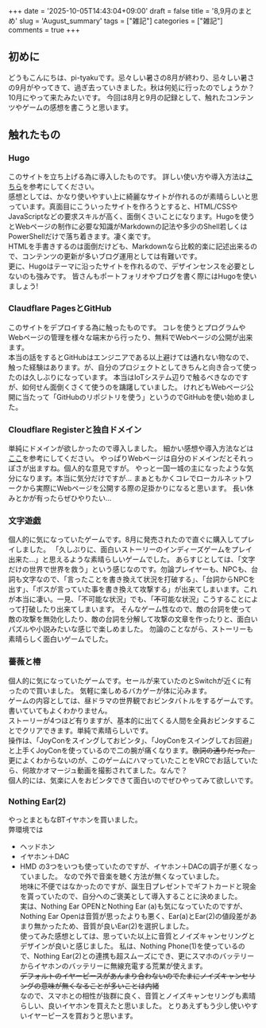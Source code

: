 +++
date = '2025-10-05T14:43:04+09:00'
draft = false
title = '8,9月のまとめ'
slug = 'August_summary'
tags = ["雑記"]
categories = ["雑記"]
comments = true
+++
## 初めに
どうもこんにちは、pi-tyakuです。忌々しい暑さの8月が終わり、忌々しい暑さの9月がやってきて、過ぎ去っていきました。秋は何処に行ったのでしょうか？10月にやって来たみたいです。
今回は8月と9月の記録として、触れたコンテンツやゲームの感想を書こうと思います。
## 触れたもの
### Hugo
このサイトを立ち上げる為に導入したものです。
詳しい使い方や導入方法は[こちら](/content/post/How_to_hugo/index.md)を参考にしてください。<br>
感想としては、かなり使いやすい上に綺麗なサイトが作れるのが素晴らしいと思っています。真面目にこういったサイトを作ろうとすると、HTML/CSSやJavaScriptなどの要求スキルが高く、面倒くさいことになります。Hugoを使うとWebページの制作に必要な知識がMarkdownの記法や多少のShell若しくはPowerShellだけで落ち着きます。凄く楽です。<br>
HTMLを手書きするのは面倒だけども、Markdownなら比較的楽に記述出来るので、コンテンツの更新が多いブログ運用としては有難いです。<br>
更に、Hugoはテーマに沿ったサイトを作れるので、デザインセンスを必要としないのも強みです。
皆さんもポートフォリオやブログを書く際にはHugoを使いましょう!
### Claudflare PagesとGitHub
このサイトをデプロイする為に触ったものです。
コレを使うとプログラムやWebページの管理を様々な端末から行ったり、無料でWebページの公開が出来ます。<br>
本当の話をするとGitHubはエンジニアである以上避けては通れない物なので、触った経験はあります。が、自分のプロジェクトとしてきちんと向き合って使ったのは久しぶりになっています。
本当はIoTシステム辺りで触るべきなのですが、如何せん面倒くさくて使うのを躊躇していました。
けれどもWebページ公開に当たって「GitHubのリポジトリを使う」というのでGitHubを使い始めました。
### Cloudflare Registerと独自ドメイン
単純にドメインが欲しかったので導入しました。
細かい感想や導入方法などは[ここ](/content/post/How_to_get_Domain/index.md)を参考にしてください。
やっぱりWebページは自分のドメインだとそれっぽさが出ますね。個人的な意見ですが。
やっと一国一城の主になったような気分になります。本当に気分だけですが...
まぁともかくコレでローカルネットワークから実際にWebページを公開する際の足掛かりになると思います。
長い休みとかが有ったらぜひやりたい...

### 文字遊戯
個人的に気になっていたゲームです。8月に発売されたので直ぐに購入してプレイしました。
「久しぶりに、面白いストーリーのインディーズゲームをプレイ出来た...」と思えるような素晴らしいゲームでした。
あらすじとしては、「文字だけの世界で世界を救う」という感じなのです。勿論プレイヤーも、NPCも、台詞も文字なので、「言ったことを書き換えて状況を打破する」、「台詞からNPCを出す」、「ボスが言っていた事を書き換えて攻撃する」が出来てしまいます。これが本当に凄い。一見、「不可能な状況」でも、「~~不~~可能な状況」こうすることによって打破したり出来てしまいます。
そんなゲーム性なので、敵の台詞を使って敵の攻撃を無効化したり、敵の台詞を分解して攻撃の文章を作ったりと、面白いパズルや小説みたいな感じで楽しめました。
勿論のことながら、ストーリーも素晴らしく面白いゲームでした。

### 薔薇と椿
個人的に気になっていたゲームです。セールが来ていたのとSwitchが近くに有ったので買いました。
気軽に楽しめるバカゲーが体に沁みます。<br>
ゲームの内容としては、昼ドラマの世界観でおビンタバトルをするゲームです。書いていてもよくわかりません。<br>
ストーリーが4つほど有りますが、基本的に出てくる人間を全員おビンタすることでクリアできます。単純で素晴らしいです。<br>
操作は、「JoyConをスイングしておビンタ」、「JoyConをスイングしてお回避」と上手くJoyConを使っているので二の腕が痛くなります。~~歌詞の通りだった。~~<br>
更によくわからないのが、このゲームにハマっていたことをVRCでお話していたら、何故かオマージュ動画を撮影されてました。なんで？<br>
個人的には、気楽に人をおビンタできて面白いのでぜひやってみて欲しいです。<br>

### Nothing Ear(2)
やっとまともなBTイヤホンを買いました。<br>
弊環境では
- ヘッドホン
- イヤホン＋DAC
- HMD
の3つをいつも使っていたのですが、イヤホン＋DACの調子が悪くなっていました。
なので外で音楽を聴く方法が無くなっていました。<br>
地味に不便ではなかったのですが、誕生日プレゼントでギフトカードと現金を貰っていたので、自分へのご褒美として導入することに決めました。<br>
実は、Nothing Ear OPENとNothing Ear (a)も気になっていたのですが、Nothing Ear Openは音質が思ったよりも悪く、Ear(a)とEar(2)の値段差があまり無かったため、音質が良いEar(2)を選択しました。<br>
使ってみた感想としては、思っていた以上に音質とノイズキャンセリングとデザインが良いと感じました。
私は、Nothing Phone(1)を使っているので、Nothing Ear(2)との連携も超スムーズにでき、更にスマホのバッテリーからイヤホンのバッテリーに無線充電する荒業が使えます。<br>
~~デフォルトのイヤーピースがあんまり合わないのでたまにノイズキャンセリングの意味が無くなることが多いことは内緒~~<br>
なので、スマホとの相性が抜群に良く、音質とノイズキャンセリングも素晴らしい、良いイヤホンを買えたと思いました。
とりあえずもう少し使いやすいイヤーピースを買おうと思います。



